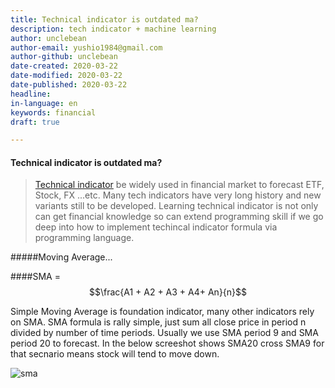 ```yaml
---
title: Technical indicator is outdated ma?
description: tech indicator + machine learning
author: unclebean
author-email: yushio1984@gmail.com
author-github: unclebean
date-created: 2020-03-22
date-modified: 2020-03-22
date-published: 2020-03-22
headline:
in-language: en
keywords: financial 
draft: true 

---
```


#### Technical indicator is outdated ma?

> [Technical indicator](https://en.wikipedia.org/wiki/Technical_indicator) be widely used in financial market to forecast ETF, Stock, FX ...etc. Many tech indicators have very long history and new variants still to be developed. Learning technical indicator is not only can  get financial knowledge so can extend programming skill if we go deep into how to implement techincal indicator formula via programming language.

#####Moving Average...

####SMA = $$\frac{A1 + A2 + A3 + A4+ An}{n}$$

Simple Moving Average is foundation indicator, many other indicators rely on SMA. SMA formula is rally simple, just sum all close price in period n divided by number of time periods. Usually we use SMA period 9 and SMA period 20 to forecast. In the below screeshot shows SMA20 cross SMA9 for that secnario means stock will tend to move down.

![sma](https://unclebean.github.io/images/sma_9_20.png)




